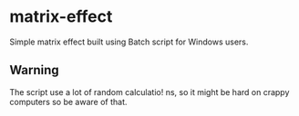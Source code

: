 # matrix-effect

Simple matrix effect built using Batch script for Windows users.

## Warning
The script use a lot of random calculatio!
ns, so it might be hard on crappy computers
so be aware of that.
